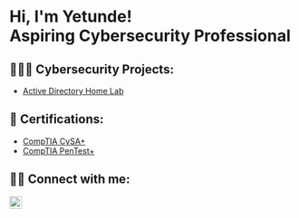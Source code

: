 <h1>Hi, I'm Yetunde! <br/>  <a> Aspiring Cybersecurity Professional</a>
    
<h2>👩🏾‍💻 Cybersecurity Projects:</h2>

  - [Active Directory Home Lab](https://github.com/YtunO/ActiveDirectoryLab.git)

<h2> 📄 Certifications:</h2>

  - [CompTIA CySA+](https://partners.comptia.org/certifications/cybersecurity-analyst)
  - [CompTIA PenTest+](https://partners.comptia.org/certifications/pentest)

<h2> 🤳🏾 Connect with me:</h2>

[<img align="left" alt="JoshMadakor | LinkedIn" width="22px" src="https://cdn.jsdelivr.net/npm/simple-icons@v3/icons/linkedin.svg" />][linkedin]

[linkedin]: https://www.linkedin.com/in/yetundeodunlami/

<!--
**joshmadakor1/joshmadakor1** is a ✨ _special_ ✨ repository because its `README.md` (this file) appears on your GitHub profile.

Here are some ideas to get you started:

- 🔭 I’m currently working on ...
- 🌱 I’m currently learning ...
- 👯 I’m looking to collaborate on ...
- 🤔 I’m looking for help with ...
- 💬 Ask me about ...
- 📫 How to reach me: ...
- 😄 Pronouns: ...
- ⚡ Fun fact: ...
-->
